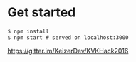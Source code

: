 # Get started  
```
$ npm install
$ npm start # served on localhost:3000
```


https://gitter.im/KeizerDev/KVKHack2016
